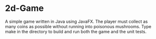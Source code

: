 # 2d-Game

A simple game written in Java using JavaFX. The player must collect as many coins as possible without running into poisonous mushrooms. Type make in 
the directory to build and run both the game and the unit tests.
